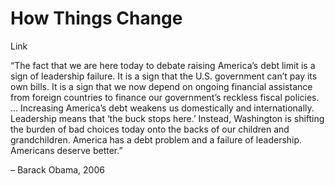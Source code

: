 # How Things Change

Link

“The fact that we are here today to debate raising America’s debt
limit is a sign of leadership failure. It is a sign that the
U.S. government can’t pay its own bills. It is a sign that we now
depend on ongoing financial assistance from foreign countries to
finance our government’s reckless fiscal policies. … Increasing
America’s debt weakens us domestically and internationally. Leadership
means that ‘the buck stops here.’ Instead, Washington is shifting the
burden of bad choices today onto the backs of our children and
grandchildren. America has a debt problem and a failure of
leadership. Americans deserve better.”

– Barack Obama, 2006

